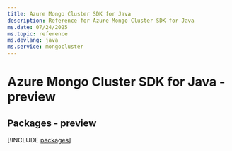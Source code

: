 ```yaml
---
title: Azure Mongo Cluster SDK for Java
description: Reference for Azure Mongo Cluster SDK for Java
ms.date: 07/24/2025
ms.topic: reference
ms.devlang: java
ms.service: mongocluster
---
```

# Azure Mongo Cluster SDK for Java - preview
## Packages - preview
[!INCLUDE [packages](mongo-cluster-index.md)]